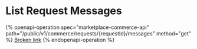 # List Request Messages

{% openapi-operation spec="marketplace-commerce-api" path="/public/v1/commerce/requests/{requestId}/messages" method="get" %}
[Broken link](broken-reference)
{% endopenapi-operation %}
